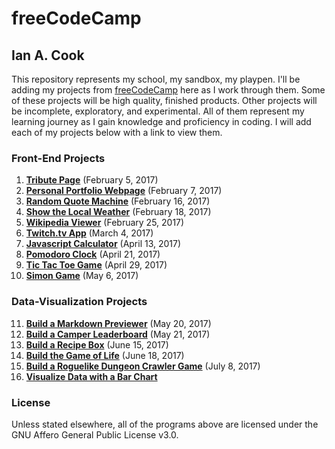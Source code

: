 # freeCodeCamp

## Ian A. Cook

This repository represents my school, my sandbox, my playpen. I'll be adding my projects from [freeCodeCamp](https://www.freecodecamp.com) here as I work through them. Some of these projects will be high quality, finished products. Other projects will be incomplete, exploratory, and experimental. All of them represent my learning journey as I gain knowledge and proficiency in coding. I will add each of my projects below with a link to view them.

### Front-End Projects

1. **[Tribute Page](https://nai888.github.io/freeCodeCamp/01-Tribute-Page/)** (February 5, 2017)
2. **[Personal Portfolio Webpage](https://nai888.github.io/freeCodeCamp/02-Personal-Portfolio-Webpage/)** (February 7, 2017)
3. **[Random Quote Machine](https://nai888.github.io/freeCodeCamp/03-Random-Quote-Machine/)** (February 16, 2017)
4. **[Show the Local Weather](https://nai888.github.io/freeCodeCamp/04-Show-the-Local-Weather/)** (February 18, 2017)
5. **[Wikipedia Viewer](https://nai888.github.io/freeCodeCamp/05-Wikipedia-Viewer/)** (February 25, 2017)
6. **[Twitch.tv App](https://nai888.github.io/freeCodeCamp/06-Twitchtv-App/)** (March 4, 2017)
7. **[Javascript Calculator](https://nai888.github.io/freeCodeCamp/07-Javascript-Calculator)** (April 13, 2017)
8. **[Pomodoro Clock](https://nai888.github.io/freeCodeCamp/08-Pomodoro-Clock/)** (April 21, 2017)
9. **[Tic Tac Toe Game](https://nai888.github.io/freeCodeCamp/09-Tic-Tac-Toe/)** (April 29, 2017)
10. **[Simon Game](https://nai888.github.io/freeCodeCamp/10-Simon-Game/)** (May 6, 2017)

### Data-Visualization Projects

11. **[Build a Markdown Previewer](https://nai888.github.io/freeCodeCamp/11-Markdown-Previewer/build/)** (May 20, 2017)
12. **[Build a Camper Leaderboard](https://nai888.github.io/freeCodeCamp/12-Camper-Leaderboard/build/)** (May 21, 2017)
13. **[Build a Recipe Box](https://nai888.github.io/freeCodeCamp/13-Recipe-Box/build/)** (June 15, 2017)
14. **[Build the Game of Life](https://nai888.github.io/freeCodeCamp/14-Game-of-Life/build/)** (June 18, 2017)
15. **[Build a Roguelike Dungeon Crawler Game](https://nai888.github.io/freeCodeCamp/15-Dungeon-Crawler/build/)** (July 8, 2017)
16. **[Visualize Data with a Bar Chart](https://nai888.github.io/freeCodeCamp/16-Bar-Chart/)**

### License

Unless stated elsewhere, all of the programs above are licensed under the GNU Affero General Public License v3.0.
